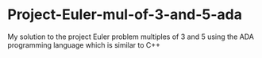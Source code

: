 # Project-Euler-mul-of-3-and-5-ada
My solution to the project Euler problem multiples of 3 and 5 using the ADA programming language which is similar to C++ 
